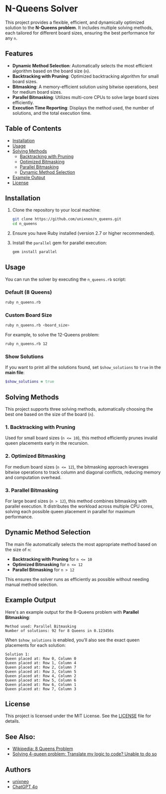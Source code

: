 # N-Queens Solver

This project provides a flexible, efficient, and dynamically optimized solution to the **N-Queens problem**. It includes multiple solving methods, each tailored for different board sizes, ensuring the best performance for any `n`.

## Features

- **Dynamic Method Selection**: Automatically selects the most efficient algorithm based on the board size (`n`).
- **Backtracking with Pruning**: Optimized backtracking algorithm for small board sizes.
- **Bitmasking**: A memory-efficient solution using bitwise operations, best for medium board sizes.
- **Parallel Bitmasking**: Utilizes multi-core CPUs to solve large board sizes efficiently.
- **Execution Time Reporting**: Displays the method used, the number of solutions, and the total execution time.

## Table of Contents

- [Installation](#installation)
- [Usage](#usage)
- [Solving Methods](#solving-methods)
  - [Backtracking with Pruning](#backtracking-with-pruning)
  - [Optimized Bitmasking](#optimized-bitmasking)
  - [Parallel Bitmasking](#parallel-bitmasking)
  - [Dynamic Method Selection](#dynamic-method-selection)
- [Example Output](#example-output)
- [License](#license)

## Installation

1. Clone the repository to your local machine:

   ```bash
   git clone https://github.com/unixneo/n_queens.git
   cd n_queens
   ```

2. Ensure you have Ruby installed (version 2.7 or higher recommended).

3. Install the `parallel` gem for parallel execution:

   ```bash
   gem install parallel
   ```

## Usage

You can run the solver by executing the `n_queens.rb` script:

### Default (8 Queens)

```bash
ruby n_queens.rb
```

### Custom Board Size

```bash
ruby n_queens.rb <board_size>
```

For example, to solve the 12-Queens problem:

```bash
ruby n_queens.rb 12
```

### Show Solutions

If you want to print all the solutions found, set `$show_solutions` to `true` in the **main file**:

```ruby
$show_solutions = true
```

## Solving Methods

This project supports three solving methods, automatically choosing the best one based on the size of the board (`n`).

### 1. Backtracking with Pruning

Used for small board sizes (`n <= 10`), this method efficiently prunes invalid queen placements early in the recursion.

### 2. Optimized Bitmasking

For medium board sizes (`n <= 12`), the bitmasking approach leverages bitwise operations to track column and diagonal conflicts, reducing memory and computation overhead.

### 3. Parallel Bitmasking

For large board sizes (`n > 12`), this method combines bitmasking with parallel execution. It distributes the workload across multiple CPU cores, solving each possible queen placement in parallel for maximum performance.

## Dynamic Method Selection

The main file automatically selects the most appropriate method based on the size of `n`:

- **Backtracking with Pruning** for `n <= 10`
- **Optimized Bitmasking** for `n <= 12`
- **Parallel Bitmasking** for `n > 12`

This ensures the solver runs as efficiently as possible without needing manual method selection.

## Example Output

Here's an example output for the 8-Queens problem with **Parallel Bitmasking**:

```
Method used: Parallel Bitmasking
Number of solutions: 92 for 8 Queens in 0.123456s
```

When `$show_solutions` is enabled, you'll also see the exact queen placements for each solution:

```
Solution 1:
Queen placed at: Row 0, Column 0
Queen placed at: Row 1, Column 4
Queen placed at: Row 2, Column 7
Queen placed at: Row 3, Column 5
Queen placed at: Row 4, Column 2
Queen placed at: Row 5, Column 6
Queen placed at: Row 6, Column 1
Queen placed at: Row 7, Column 3
```

## License

This project is licensed under the MIT License. See the [LICENSE](LICENSE) file for details.


## See Also:

- [Wikipedia: 8 Queens Problem](https://en.wikipedia.org/wiki/Eight_queens_puzzle)
- [Solving 4-queen problem: Translate my logic to code? Unable to do so](https://community.unix.com/t/solving-4-queen-problem-translate-my-logic-to-code-unable-to-do-so/395405)


## Authors

- [unixneo](https://github.com/unixneo)
- [ChatGPT 4o](https://chatgpt.com/?model=gpt-4o)